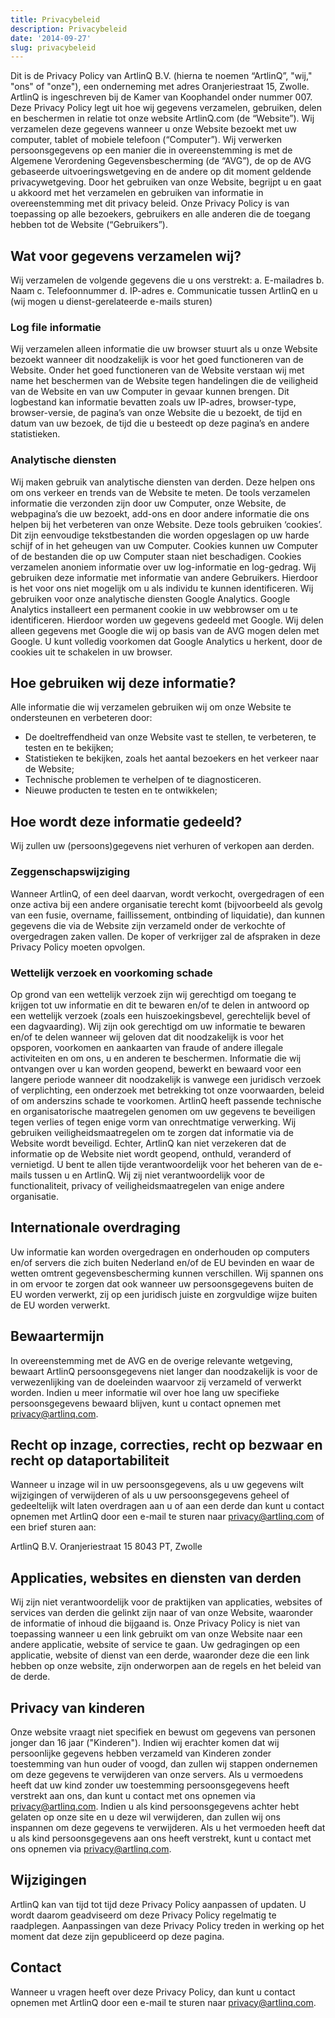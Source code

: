 ```yaml
---
title: Privacybeleid
description: Privacybeleid
date: '2014-09-27'
slug: privacybeleid
---
```

Dit is de Privacy Policy van ArtlinQ B.V. (hierna te noemen “ArtlinQ”, "wij," "ons" of "onze"), een onderneming met adres Oranjeriestraat 15, Zwolle. ArtlinQ is ingeschreven bij de Kamer van Koophandel onder nummer 007. Deze Privacy Policy legt uit hoe wij gegevens verzamelen, gebruiken, delen en beschermen in relatie tot onze website ArtlinQ.com (de “Website”). Wij verzamelen deze gegevens wanneer u onze Website bezoekt met uw computer, tablet of mobiele telefoon (“Computer”). Wij verwerken persoonsgegevens op een manier die in overeenstemming is met de Algemene Verordening Gegevensbescherming (de “AVG”), de op de AVG gebaseerde uitvoeringswetgeving en de andere op dit moment geldende privacywetgeving.
Door het gebruiken van onze Website, begrijpt u en gaat u akkoord met het verzamelen en gebruiken van informatie in overeenstemming met dit privacy beleid. Onze Privacy Policy is van toepassing op alle bezoekers, gebruikers en alle anderen die de toegang hebben tot de Website (“Gebruikers”).

## Wat voor gegevens verzamelen wij?

Wij verzamelen de volgende gegevens die u ons verstrekt:
a.	E-mailadres
b.	Naam
c.	Telefoonnummer
d.	IP-adres
e.	Communicatie tussen ArtlinQ en u (wij mogen u dienst-gerelateerde e-mails sturen)

### Log file informatie 
Wij verzamelen alleen informatie die uw browser stuurt als u onze Website bezoekt wanneer dit noodzakelijk is voor het goed functioneren van de Website. Onder het goed functioneren van de Website verstaan wij met name het beschermen van de Website tegen handelingen die de veiligheid van de Website en van uw Computer in gevaar kunnen brengen. Dit logbestand kan informatie bevatten zoals uw IP-adres, browser-type, browser-versie, de pagina’s van onze Website die u bezoekt, de tijd en datum van uw bezoek, de tijd die u besteedt op deze pagina’s en andere statistieken. 
### Analytische diensten
Wij maken gebruik van analytische diensten van derden. Deze helpen ons om ons verkeer en trends van de Website te meten. De tools verzamelen informatie die verzonden zijn door uw Computer, onze Website, de webpagina’s die uw bezoekt, add-ons en door andere informatie die ons helpen bij het verbeteren van onze Website. Deze tools gebruiken ‘cookies’. Dit zijn eenvoudige tekstbestanden die worden opgeslagen op uw harde schijf of in het geheugen van uw Computer. Cookies kunnen uw Computer of de bestanden die op uw Computer staan niet beschadigen. Cookies verzamelen anoniem informatie over uw log-informatie en log-gedrag. Wij gebruiken deze informatie met informatie van andere Gebruikers. Hierdoor is het voor ons niet mogelijk om u als individu te kunnen identificeren. Wij gebruiken voor onze analytische diensten Google Analytics. Google Analytics installeert een permanent cookie in uw webbrowser om u te identificeren. Hierdoor worden uw gegevens gedeeld met Google. Wij delen alleen gegevens met Google die wij op basis van de AVG mogen delen met Google. U kunt volledig voorkomen dat Google Analytics u herkent, door de cookies uit te schakelen in uw browser.

## Hoe gebruiken wij deze informatie?

Alle informatie die wij verzamelen gebruiken wij om onze Website te ondersteunen en verbeteren door: 
- De doeltreffendheid van onze Website vast te stellen, te verbeteren, te testen en te bekijken;
- Statistieken te bekijken, zoals het aantal bezoekers en het verkeer naar de Website;
- Technische problemen te verhelpen of te diagnosticeren.
- Nieuwe producten te testen en te ontwikkelen;
## Hoe wordt deze informatie gedeeld? 

Wij zullen uw (persoons)gegevens niet verhuren of verkopen aan derden. 
### Zeggenschapswijziging
Wanneer ArtlinQ, of een deel daarvan, wordt verkocht, overgedragen of een onze activa bij een andere organisatie terecht komt (bijvoorbeeld als gevolg van een fusie, overname, faillissement, ontbinding of liquidatie), dan kunnen gegevens die via de Website zijn verzameld onder de verkochte of overgedragen zaken vallen. De koper of verkrijger zal de afspraken in deze Privacy Policy moeten opvolgen.
### Wettelijk verzoek en voorkoming schade
Op grond van een wettelijk verzoek zijn wij gerechtigd om toegang te krijgen tot uw informatie en dit te bewaren en/of te delen in antwoord op een wettelijk verzoek (zoals een huiszoekingsbevel, gerechtelijk bevel of een dagvaarding). Wij zijn ook gerechtigd om uw informatie te bewaren en/of te delen wanneer wij geloven dat dit noodzakelijk is voor het opsporen, voorkomen en aankaarten van fraude of andere illegale activiteiten en om ons, u en anderen te beschermen. Informatie die wij ontvangen over u kan worden geopend, bewerkt en bewaard voor een langere periode wanneer dit noodzakelijk is vanwege een juridisch verzoek of verplichting, een onderzoek met betrekking tot onze voorwaarden, beleid of om anderszins schade te voorkomen.
ArtlinQ heeft passende technische en organisatorische maatregelen genomen om uw gegevens te beveiligen tegen verlies of tegen enige vorm van onrechtmatige verwerking. Wij gebruiken veiligheidsmaatregelen om te zorgen dat informatie via de Website wordt beveiligd. Echter, ArtlinQ kan niet verzekeren dat de informatie op de Website niet wordt geopend, onthuld, veranderd of vernietigd. U bent te allen tijde verantwoordelijk voor het beheren van de e-mails tussen u en ArtlinQ. Wij zij niet verantwoordelijk voor de functionaliteit, privacy of veiligheidsmaatregelen van enige andere organisatie. 

## Internationale overdraging

Uw informatie kan worden overgedragen en onderhouden op computers en/of servers die zich buiten Nederland en/of de EU bevinden en waar de wetten omtrent gegevensbescherming kunnen verschillen. Wij spannen ons in om ervoor te zorgen dat ook wanneer uw persoonsgegevens buiten de EU worden verwerkt, zij op een juridisch juiste en zorgvuldige wijze buiten de EU worden verwerkt.

## Bewaartermijn

In overeenstemming met de AVG en de overige relevante wetgeving, bewaart ArtlinQ persoonsgegevens niet langer dan noodzakelijk is voor de verwezenlijking van de doeleinden waarvoor zij verzameld of verwerkt worden. Indien u meer informatie wil over hoe lang uw specifieke persoonsgegevens bewaard blijven, kunt u contact opnemen met privacy@artlinq.com.

## Recht op inzage, correcties, recht op bezwaar en recht op dataportabiliteit

Wanneer u inzage wil in uw persoonsgegevens, als u uw gegevens wilt wijzigingen of verwijderen of als u uw persoonsgegevens geheel of gedeeltelijk wilt laten overdragen aan u of aan een derde dan kunt u contact opnemen met ArtlinQ door een e-mail te sturen naar privacy@artlinq.com of een brief sturen aan:

ArtlinQ B.V.
Oranjeriestraat 15
8043 PT, Zwolle

## Applicaties, websites en diensten van derden
Wij zijn niet verantwoordelijk voor de praktijken van applicaties, websites of services van derden die gelinkt zijn naar of van onze Website, waaronder de informatie of inhoud die bijgaand is. Onze Privacy Policy is niet van toepassing wanneer u een link gebruikt om van onze Website naar een andere applicatie, website of service te gaan. Uw gedragingen op een applicatie, website of dienst van een derde, waaronder deze die een link hebben op onze website, zijn onderworpen aan de regels en het beleid van de derde.

## Privacy van kinderen

Onze website vraagt niet specifiek en bewust om gegevens van personen jonger dan 16 jaar ("Kinderen"). Indien wij erachter komen dat wij persoonlijke gegevens hebben verzameld van Kinderen zonder toestemming van hun ouder of voogd, dan zullen wij stappen ondernemen om deze gegevens te verwijderen van onze servers. Als u vermoedens heeft dat uw kind zonder uw toestemming persoonsgegevens heeft verstrekt aan ons, dan kunt u contact met ons opnemen via privacy@artlinq.com. Indien u als kind persoonsgegevens achter hebt gelaten op onze site en u deze wil verwijderen, dan zullen wij ons inspannen om deze gegevens te verwijderen. Als u het vermoeden heeft dat u als kind persoonsgegevens aan ons heeft verstrekt, kunt u contact met ons opnemen via privacy@artlinq.com.

## Wijzigingen

ArtlinQ kan van tijd tot tijd deze Privacy Policy aanpassen of updaten. U wordt daarom geadviseerd om deze Privacy Policy regelmatig te raadplegen. Aanpassingen van deze Privacy Policy treden in werking op het moment dat deze zijn gepubliceerd op deze pagina. 

## Contact

Wanneer u vragen heeft over deze Privacy Policy, dan kunt u contact opnemen met ArtlinQ door een e-mail te sturen naar privacy@artlinq.com.


